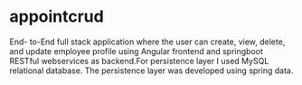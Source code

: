 # appointcrud
End- to-End full stack application where the user can create, view, delete, and update employee profile using Angular frontend and springboot RESTful webservices as backend.For persistence layer I used MySQL relational database. The persistence layer was developed using spring data.
